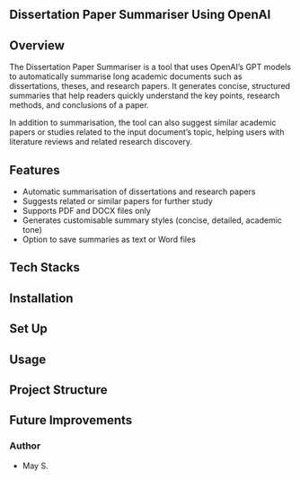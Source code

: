 ## Dissertation Paper Summariser Using OpenAI

## Overview
The Dissertation Paper Summariser is a tool that uses OpenAI’s GPT models to automatically summarise long academic documents such as dissertations, theses, and research papers. It generates concise, structured summaries that help readers quickly understand the key points, research methods, and conclusions of a paper.

In addition to summarisation, the tool can also suggest similar academic papers or studies related to the input document’s topic, helping users with literature reviews and related research discovery.

## Features
- Automatic summarisation of dissertations and research papers
- Suggests related or similar papers for further study
- Supports PDF and DOCX files only
- Generates customisable summary styles (concise, detailed, academic tone)
- Option to save summaries as text or Word files

## Tech Stacks
## Installation
## Set Up
## Usage
## Project Structure
## Future Improvements

### Author
- May S.
